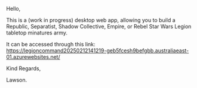 Hello,

This is a (work in progress) desktop web app, allowing you to build a Republic, Separatist, Shadow Collective, Empire, or Rebel Star Wars Legion tabletop minatures army.

It can be accessed through this link: https://legioncommand20250212141219-geb5fcesh9befgbb.australiaeast-01.azurewebsites.net/

Kind Regards,

Lawson.
